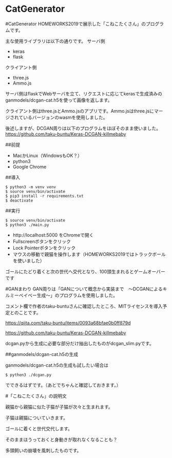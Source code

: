 CatGenerator
=====================

#CatGenerator
HOMEWORKS2019で展示した「こねこたくさん」のプログラムです。

主な使用ライブラリは以下の通りです。
サーバ側
* keras
* flask

クライアント側
* three.js
* Ammo.js

サーバ側はflaskでWebサーバを立て、リクエストに応じてkerasで生成済みのganmodels/dcgan-cat.h5を使って画像を返します。

クライアント側はthree.jsとAmmo.jsのアプリです。Ammo.jsはthree.jsにマージされているバージョンのwasmを使用しました。

後述しますが、DCGAN周りは以下のプログラムをほぼそのまま使いました。
https://github.com/taku-buntu/Keras-DCGAN-killmebaby

##前提
* MacかLinux（WindowsもOK？）
* python3
* Google Chrome

##導入
```
$ python3 -m venv venv
$ source venv/bin/activate
$ pip3 install -r requirements.txt
$ deactivate
```
##実行
```
$ source venv/bin/activate
$ python3 ./main.py
```

* http://localhost:5000 をChromeで開く
* Fullscreenボタンをクリック
* Lock Pointerボタンをクリック
* マウスの移動で親猫を操作します（HOMEWORKS2019ではトラックボールを使いました）

ゴールにたどり着くと次の世代へ交代となり、100頭生まれるとゲームオーバーです


#GANまわり
GAN周りは「GANについて概念から実装まで　～DCGANによるキルミーベイベー生成～」のプログラムを使用しました。

コメント欄で作者のtaku-buntuさんに確認したところ、MITライセンスを導入予定とのことです。

https://qiita.com/taku-buntu/items/0093a68bfae0b0ff879d

https://github.com/taku-buntu/Keras-DCGAN-killmebaby

dcgan.pyから生成に必要な部分だけ抽出したものがdcgan_slim.pyです。

##ganmodels/dcgan-cat.h5の生成

ganmodels/dcgan-cat.h5の生成も試したい場合は
```
$ python3 ./dcgan.py
```
でできるはずです。（あとでちゃんと確認しておきます。）



#「こねこたくさん」の説明文

親猫から親猫に似た子猫が子猫が次々と生まれます。

子猫は親猫についていきます。

ゴールに着くと世代交代します。

そのままほうっておくと身動きが取れなくなることも？

多頭飼いの崩壊を風刺したものです。

